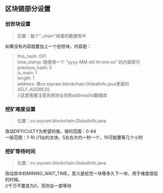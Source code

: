 ## 区块链部分设置

### 创世块设置
> 位置：每个"_chain"结尾的数据库中

如果没有内容就要加上一个创世块，内容是：
> this_hash: 001 <BR />
> time_stamp: 随便填一个 "yyyy-MM-dd hh:mm:ss" 的内容即可 <BR />
> previous_hash: 0 <BR />
> is_main: 1 <BR />
> length: 1 <BR />
> address: 填cn.ssyram.blockchain.GlobalInfo.java里面的SELF_ADDRESS <BR />
  //这里需要注意先把地址存到addresslist数据库

### 挖矿难度设置
> 位置：cn.ssyram.blockchain.GlobalInfo.java

改动DIFFICULTY为希望的值，值的范围：0-64 <BR />
一般范围：1-10 //1出的太快，5左右大约一秒一个，10可能要等几个小时

### 挖矿等待时间
> 位置：cn.ssyram.blockchain.GlobalInfo.java

改动其中的MINING_WAIT_TIME，意义是挖完一块等多久下一块，用于难度很低的时候。 <BR />
//千万不要变为0，否则会一直等待
